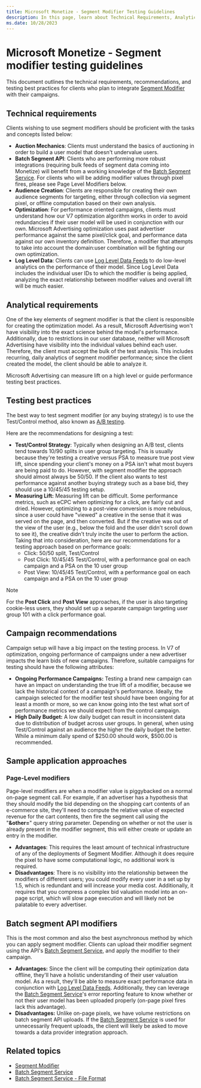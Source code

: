 ```yaml
---
title: Microsoft Monetize - Segment Modifier Testing Guidelines
description: In this page, learn about Technical Requirements, Analytical Requirements, recommendations and testing best practices for clients who plan to integrate with their campaigns.  
ms.date: 10/28/2023
---
```



# Microsoft Monetize - Segment modifier testing guidelines

This document outlines the technical requirements, recommendations, and
testing best practices for clients who plan to integrate [Segment Modifier](segment-modifier.md) with their campaigns.

## Technical requirements

Clients wishing to use segment modifiers should be proficient with the
tasks and concepts listed below:

- **Auction Mechanics**: Clients must understand the basics of
  auctioning in order to build a user model that doesn't undervalue
  users.
- **Batch Segment API**: Clients who are performing more robust
  integrations (requiring bulk feeds of segment data coming into
  Monetize) will benefit from a working
  knowledge of the [Batch Segment Service](../digital-platform-api/batch-segment-service.md). For clients
  who will be adding modifier values through pixel fires, please see
  Page Level Modifiers below.
- **Audience Creation**: Clients are responsible for creating their own
  audience segments for targeting, either through collection via segment
  pixel, or offline computation based on their own analysis.
- **Optimization**: For performance oriented campaigns, clients must
  understand how our V7 optimization algorithm works in order to avoid
  redundancies if their user model will be used in conjunction with our
  own. Microsoft Advertising optimization uses past advertiser
  performance against the same pixel/click goal, and performance data
  against our own inventory definition. Therefore, a modifier that
  attempts to take into account the domain:user combination will be
  fighting our own optimization.
- **Log Level Data**: Clients can use [Log Level Data Feeds](../log-level-data/log-level-data-feeds.md) to do low-level
  analytics on the performance of their model. Since Log Level Data
  includes the individual user IDs to which the modifier is being
  applied, analyzing the exact relationship between modifier values and
  overall lift will be much easier.

## Analytical requirements

One of the key elements of segment modifier is that the client is
responsible for creating the optimization model. As a result,
Microsoft Advertising won't have visibility into the exact
science behind the model's performance. Additionally, due to
restrictions in our user database, neither will
Microsoft Advertising have visibility into the individual values
behind each user. Therefore, the client must accept the bulk of the test
analysis. This includes recurring, daily analytics of segment modifier
performance; since the client created the model, the client should be
able to analyze it.

Microsoft Advertising can measure lift on a high level or guide
performance testing best practices.

## Testing best practices

The best way to test segment modifier (or any buying strategy) is to use
the Test/Control method, also known as [A/B testing](https://en.wikipedia.org/wiki/A/B_testing).

Here are the recommendations for designing a test:

- **Test/Control Strategy**: Typically when designing an A/B test,
  clients tend towards 10/90 splits in user group targeting. This is
  usually because they're testing a creative versus PSA to measure true
  post view lift, since spending your client's money on a PSA isn't what
  most buyers are being paid to do. However, with segment modifier the
  approach should almost always be 50/50. If the client also wants to
  test performance against another buying strategy such as a base bid,
  they should use a 10/45/45 testing setup.
- **Measuring Lift:** Measuring lift can be difficult. Some performance
  metrics, such as eCPC when optimizing for a click, are fairly cut and
  dried. However, optimizing to a post-view conversion is more nebulous,
  since a user could have "viewed" a creative in the sense that it was
  served on the page, and then converted. But if the creative was out of
  the view of the user (e.g., below the fold and the user didn't scroll
  down to see it), the creative didn't truly incite the user to perform
  the action. Taking that into consideration, here are our
  recommendations for a testing approach based on performance goals:
  - Click: 50/50 split, Test/Control
  - Post Click: 10/45/45 Test/Control, with a performance goal on each
    campaign and a PSA on the 10 user group
  - Post View: 10/45/45 Test/Control, with a performance goal on each
    campaign and a PSA on the 10 user group

> [!NOTE]
> For the **Post Click** and **Post View** approaches, if the user is also targeting cookie-less users, they should set up a separate campaign targeting user group 101 with a click performance goal.

## Campaign recommendations

Campaign setup will have a big impact on the testing process. In V7 of
optimization, ongoing performance of campaigns under a new advertiser
impacts the learn bids of new campaigns. Therefore, suitable campaigns
for testing should have the following attributes:

- **Ongoing Performance Campaigns:** Testing a brand new campaign can
  have an impact on understanding the true lift of a modifier, because
  we lack the historical context of a campaign's performance. Ideally,
  the campaign selected for the modifier test should have been ongoing
  for at least a month or more, so we can know going into the test what
  sort of performance metrics we should expect from the control
  campaign.
- **High Daily Budget:** A low daily budget can result in inconsistent
  data due to distribution of budget across user groups. In general,
  when using Test/Control against an audience the higher the daily
  budget the better. While a minimum daily spend of $250.00 should work,
  $500.00 is recommended.

## Sample application approaches

### Page-Level modifiers

Page-level modifiers are when a modifier value is piggybacked on a
normal on-page segment call. For example, if an advertiser has a
hypothesis that they should modify the bid depending on the shopping
cart contents of an e-commerce site, they'll need to compute the
relative value of expected revenue for the cart contents, then fire the
segment call using the "**&other=**" query string parameter. Depending
on whether or not the user is already present in the modifier segment,
this will either create or update an entry in the modifier.

- **Advantages**: This requires the least amount of technical
  infrastructure of any of the deployments of Segment Modifier. Although
  it does require the pixel to have some computational logic, no
  additional work is required.
- **Disadvantages**: There is no visibility into the relationship
  between the modifiers of different users; you could modify every user
  in a set up by 1.5, which is redundant and will increase your media
  cost. Additionally, it requires that you compress a complex bid
  valuation model into an on-page script, which will slow page execution
  and will likely not be palatable to every advertiser.

## Batch segment API modifiers

This is the most common and also the best asynchronous method by which
you can apply segment modifier. Clients can upload their modifier
segment using the API's [Batch Segment Service](../digital-platform-api/batch-segment-service.md), and apply the
modifier to their campaign.

- **Advantages:** Since the client will be computing their optimization
  data offline, they'll have a holistic understanding of their user
  valuation model. As a result, they'll be able to measure exact
  performance data in conjunction with [Log Level Data Feeds](../log-level-data/log-level-data-feeds.md). Additionally,
  they can leverage the [Batch Segment Service](../digital-platform-api/batch-segment-service.md)'s error
  reporting feature to know whether or not their user model has been
  uploaded properly (on-page pixel fires lack this advantage).
- **Disadvantages:** Unlike on-page pixels, we have volume restrictions
  on batch segment API uploads. If the [Batch Segment Service](../digital-platform-api/batch-segment-service.md) is used for
  unnecessarily frequent uploads, the client will likely be asked to
  move towards a data provider integration approach.

## Related topics

- [Segment Modifier](segment-modifier.md)
- [Batch Segment Service](../digital-platform-api/batch-segment-service.md)
- [Batch Segment Service - File Format](../bidders/initial-bss-account-setup.md)

